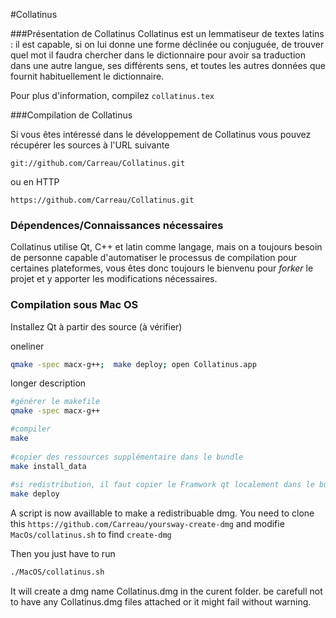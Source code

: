 #Collatinus

###Présentation de Collatinus
Collatinus est un lemmatiseur de textes latins : il est capable, si on lui donne une forme déclinée ou conjuguée, de trouver quel mot il faudra chercher dans le dictionnaire pour avoir sa traduction dans une autre langue, ses différents sens, et toutes les autres données que fournit habituellement le dictionnaire.

Pour plus d'information, compilez  `collatinus.tex`

###Compilation de Collatinus

Si vous êtes intéressé dans le développement de Collatinus vous pouvez récupérer les sources à l'URL suivante   

    git://github.com/Carreau/Collatinus.git

ou en HTTP   

    https://github.com/Carreau/Collatinus.git

### Dépendences/Connaissances nécessaires

Collatinus utilise Qt, C++ et latin comme langage, mais on a toujours besoin de personne capable d'automatiser le processus de compilation pour certaines plateformes, vous êtes donc toujours le bienvenu pour *forker* le projet et y apporter les modifications nécessaires.

### Compilation sous Mac OS

Installez Qt à partir des source (à vérifier)

oneliner

```bash
qmake -spec macx-g++;  make deploy; open Collatinus.app
```

longer description

```bash
#générer le makefile
qmake -spec macx-g++

#compiler
make
    
#copier des ressources supplémentaire dans le bundle
make install_data
    
#si redistribution, il faut copier le Framwork qt localement dans le bundle de l'application 
make deploy
```

A script is now availlable to make a redistribuable dmg. You need to clone this `https://github.com/Carreau/yoursway-create-dmg` and modifie `MacOs/collatinus.sh` to find `create-dmg`

Then you just have to run

```bash
./MacOS/collatinus.sh
```

It will create a dmg name Collatinus.dmg in the curent folder.
be carefull not to have any Collatinus.dmg files attached or it might fail without warning.
